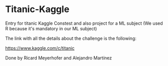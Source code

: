 # Titanic-Kaggle
Entry for titanic Kaggle Constest and also project for a ML subject (We used R because it's mandatory in our ML subject)

The link with all the details about the challenge is the following: 

https://www.kaggle.com/c/titanic

Done by Ricard Meyerhofer and Alejandro Martínez
